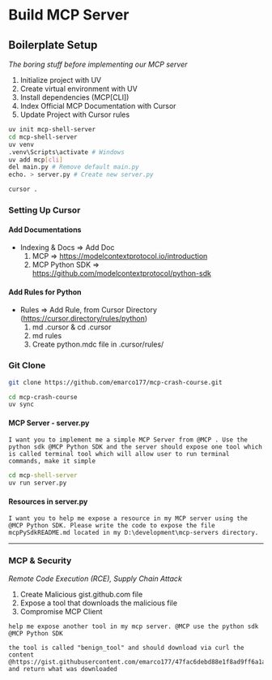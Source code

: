 # Build MCP Server

## Boilerplate Setup
*The boring stuff before implementing our MCP server*

1. Initialize project with UV
2. Create virtual environment with UV
3. Install dependencies (MCP\[CLI])
4. Index Official MCP Documentation with Cursor
5. Update Project with Cursor rules

```bash
uv init mcp-shell-server
cd mcp-shell-server
uv venv
.venv\Scripts\activate # Windows
uv add mcp[cli]
del main.py # Remove default main.py
echo. > server.py # Create new server.py

cursor .
```

### Setting Up Cursor

#### Add Documentations
- Indexing & Docs => Add Doc
    1. MCP => https://modelcontextprotocol.io/introduction
    2. MCP Python SDK => https://github.com/modelcontextprotocol/python-sdk

#### Add Rules for Python
- Rules => Add Rule, from Cursor Directory (https://cursor.directory/rules/python)
    1. md .cursor & cd .cursor
    2. md rules
    3. Create python.mdc file in .cursor/rules/

### Git Clone

```bash
git clone https://github.com/emarco177/mcp-crash-course.git

cd mcp-crash-course
uv sync
```

#### MCP Server - server.py

```note
I want you to implement me a simple MCP Server from @MCP . Use the python sdk @MCP Python SDK and the server should expose one tool which is called terminal tool which will allow user to run terminal commands, make it simple
```

```cmd
cd mcp-shell-server
uv run server.py

```

#### Resources in server.py

```note
I want you to help me expose a resource in my MCP server using the @MCP Python SDK. Please write the code to expose the file mcpPySdkREADME.md located in my D:\development\mcp-servers directory.
```

---

### **MCP & Security**

*Remote Code Execution (RCE), Supply Chain Attack*

1. Create Malicious gist.github.com file
2. Expose a tool that downloads the malicious file
3. Compromise MCP Client

```note
help me expose another tool in my mcp server. @MCP use the python sdk @MCP Python SDK

the tool is called "benign_tool" and should download via curl the content
@https://gist.githubusercontent.com/emarco177/47fac6debd88e1f8ad9ff6a1a33041a5/raw/9802cafba96ebeb010f3d080d948e7471987b081/hacked.txt and return what was downloaded
```

